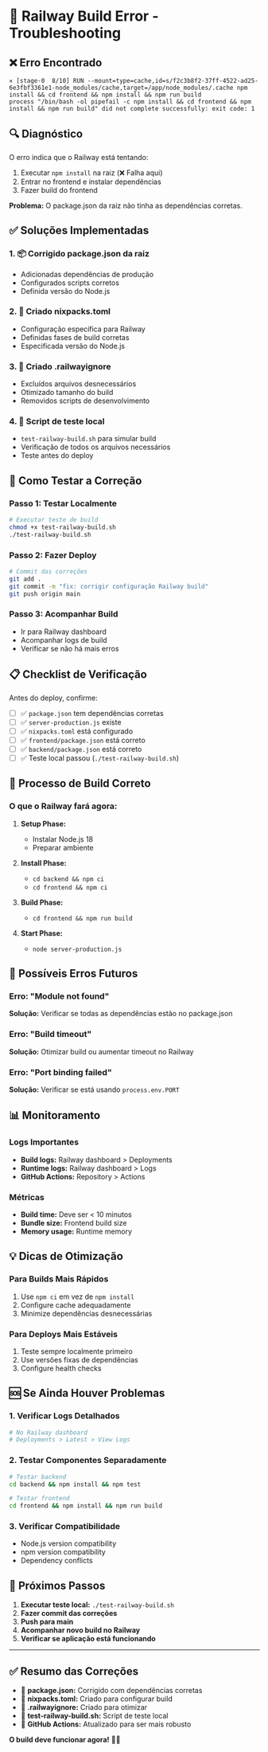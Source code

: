 # 🚨 Railway Build Error - Troubleshooting

## ❌ Erro Encontrado

```
✕ [stage-0  8/10] RUN --mount=type=cache,id=s/f2c3b8f2-37ff-4522-ad25-6e3fbf3361e1-node_modules/cache,target=/app/node_modules/.cache npm install && cd frontend && npm install && npm run build 
process "/bin/bash -ol pipefail -c npm install && cd frontend && npm install && npm run build" did not complete successfully: exit code: 1
```

## 🔍 Diagnóstico

O erro indica que o Railway está tentando:
1. Executar `npm install` na raiz (❌ Falha aqui)
2. Entrar no frontend e instalar dependências
3. Fazer build do frontend

**Problema:** O package.json da raiz não tinha as dependências corretas.

## ✅ Soluções Implementadas

### 1. 📦 Corrigido package.json da raiz
- Adicionadas dependências de produção
- Configurados scripts corretos
- Definida versão do Node.js

### 2. 🔧 Criado nixpacks.toml
- Configuração específica para Railway
- Definidas fases de build corretas
- Especificada versão do Node.js

### 3. 🚫 Criado .railwayignore
- Excluídos arquivos desnecessários
- Otimizado tamanho do build
- Removidos scripts de desenvolvimento

### 4. 🧪 Script de teste local
- `test-railway-build.sh` para simular build
- Verificação de todos os arquivos necessários
- Teste antes do deploy

## 🚀 Como Testar a Correção

### Passo 1: Testar Localmente
```bash
# Executar teste de build
chmod +x test-railway-build.sh
./test-railway-build.sh
```

### Passo 2: Fazer Deploy
```bash
# Commit das correções
git add .
git commit -m "fix: corrigir configuração Railway build"
git push origin main
```

### Passo 3: Acompanhar Build
- Ir para Railway dashboard
- Acompanhar logs de build
- Verificar se não há mais erros

## 📋 Checklist de Verificação

Antes do deploy, confirme:

- [ ] ✅ `package.json` tem dependências corretas
- [ ] ✅ `server-production.js` existe
- [ ] ✅ `nixpacks.toml` está configurado
- [ ] ✅ `frontend/package.json` está correto
- [ ] ✅ `backend/package.json` está correto
- [ ] ✅ Teste local passou (`./test-railway-build.sh`)

## 🔄 Processo de Build Correto

### O que o Railway fará agora:

1. **Setup Phase:**
   - Instalar Node.js 18
   - Preparar ambiente

2. **Install Phase:**
   - `cd backend && npm ci`
   - `cd frontend && npm ci`

3. **Build Phase:**
   - `cd frontend && npm run build`

4. **Start Phase:**
   - `node server-production.js`

## 🚨 Possíveis Erros Futuros

### Erro: "Module not found"
**Solução:** Verificar se todas as dependências estão no package.json

### Erro: "Build timeout"
**Solução:** Otimizar build ou aumentar timeout no Railway

### Erro: "Port binding failed"
**Solução:** Verificar se está usando `process.env.PORT`

## 📊 Monitoramento

### Logs Importantes
- **Build logs:** Railway dashboard > Deployments
- **Runtime logs:** Railway dashboard > Logs
- **GitHub Actions:** Repository > Actions

### Métricas
- **Build time:** Deve ser < 10 minutos
- **Bundle size:** Frontend build size
- **Memory usage:** Runtime memory

## 💡 Dicas de Otimização

### Para Builds Mais Rápidos
1. Use `npm ci` em vez de `npm install`
2. Configure cache adequadamente
3. Minimize dependências desnecessárias

### Para Deploys Mais Estáveis
1. Teste sempre localmente primeiro
2. Use versões fixas de dependências
3. Configure health checks

## 🆘 Se Ainda Houver Problemas

### 1. Verificar Logs Detalhados
```bash
# No Railway dashboard
# Deployments > Latest > View Logs
```

### 2. Testar Componentes Separadamente
```bash
# Testar backend
cd backend && npm install && npm test

# Testar frontend
cd frontend && npm install && npm run build
```

### 3. Verificar Compatibilidade
- Node.js version compatibility
- npm version compatibility
- Dependency conflicts

## 🎯 Próximos Passos

1. **Executar teste local:** `./test-railway-build.sh`
2. **Fazer commit das correções**
3. **Push para main**
4. **Acompanhar novo build no Railway**
5. **Verificar se aplicação está funcionando**

---

## ✅ Resumo das Correções

- 🔧 **package.json:** Corrigido com dependências corretas
- 🔧 **nixpacks.toml:** Criado para configurar build
- 🔧 **.railwayignore:** Criado para otimizar
- 🔧 **test-railway-build.sh:** Script de teste local
- 🔧 **GitHub Actions:** Atualizado para ser mais robusto

**O build deve funcionar agora!** 🚂✨